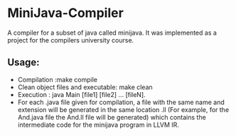 # MiniJava-Compiler
A compiler for a subset of java called minijava. It was implemented as a project for the compilers university course.


## Usage:
- Compilation :make compile
- Clean object files and executable: make clean
- Execution : java Main [file1] [file2] ... [fileN].
- For each .java file given for compilation, a file with the same name and extension will be generated in the same location .ll 
  (For example, for the And.java file the And.ll file will be generated) which contains the intermediate code for the minijava program in LLVM IR.
